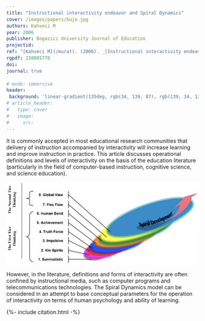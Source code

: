 ```yaml
---
title: "Instructional interactivity endeavor and Spiral Dynamics"
cover: /images/papers/buje.jpg
authors: Kahveci M
year: 2006
publisher: Bogazici University Journal of Education
projectid:
ref: "[Kahveci M](/murat). (2006). _[Instructional interactivity endeavor and Spiral Dynamics](/imx)_. Bogazici University Journal of Education, 20(1), 11-24."
rgpdf: 230885778
doi:
journal: true

# mode: immersive
header:
 background: 'linear-gradient(135deg, rgb(34, 139, 87), rgb(139, 34, 139))' 
# article_header:
#   type: cover
#   image:
#     src: 
---
```

It is commonly accepted in most educational research communities that delivery of instruction accompanied by interactivity will increase learning and improve instruction in practice. This article discusses operational definitions and levels of interactivity on the basis of the education literature (particularly in the field of computer-based instruction, cognitive science, and science education).

![](/images/papers/2006-06-01-interactivity-spiral-dynamics.png)

However, in the literature, definitions and forms of interactivity are often confined by instructional media, such as computer programs and telecommunications technologies. The Spiral Dynamics model can be considered in an attempt to base conceptual parameters for the operation of interactivity on terms of human psychology and ability of learning.

{%- include citation.html -%}